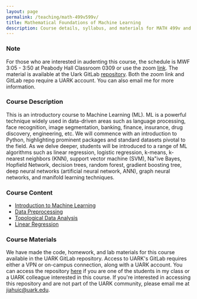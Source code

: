 ```yaml
---
layout: page
permalink: /teaching/math-499v599v/
title: Mathematical Foundations of Machine Learning
description: Course details, syllabus, and materials for MATH 499v and MATH 599v.
---
```


### Note
For those who are interested in audenting this course, the schedule is MWF 3:05 - 3:50 at Peabody Hall Classroom 0309 or use the zoom [link](https://uark.zoom.us/j/83459027040?pwd=QmsrUHY1R3RrZU9OMEg2L2NaL1dWZz09). The material is available at the Uark GitLab [repository](https://git.uark.edu/jiahuic/math-499v-599v-mfml). Both the zoom link and GitLab repo require a UARK account. You can also email me for more information.

### Course Description
This is an introductory course to Machine Learning (ML). ML is a powerful technique widely used in data-driven areas such as language processing, face recognition, image segmentation, banking, finance, insurance, drug discovery, engineering, etc. 
We will commence with an introduction to Python, highlighting prominent packages and standard datasets pivotal to the field. As we delve deeper, students will be introduced to a range of ML algorithms such as linear regression, logistic regression, k-means, k-nearest neighbors (KNN), support vector machine (SVM), Na"ive Bayes, Hopfield Network, decision trees, random forest, gradient boosting tree, deep neural networks (artificial neural network, ANN), graph neural networks, and manifold learning techniques.

### Course Content
- [Introduction to Machine Learning](lec1)
- [Data Preprocessing](lec2)
- [Topological Data Analysis](lec3)
- [Linear Regression](lec4)

### Course Materials
We have made the code, homework, and lab materials for this course available in the UARK GitLab repository. Access to UARK's GitLab requires either a VPN or on-campus connection, along with a UARK account. You can access the repository [here](https://git.uark.edu/jiahuic/math-499v-599v-mfml) if you are one of the students in my class or a UARK colleague interested in this course. If you're interested in accessing this repository and are not part of the UARK community, please email me at jiahuic@uark.edu.
